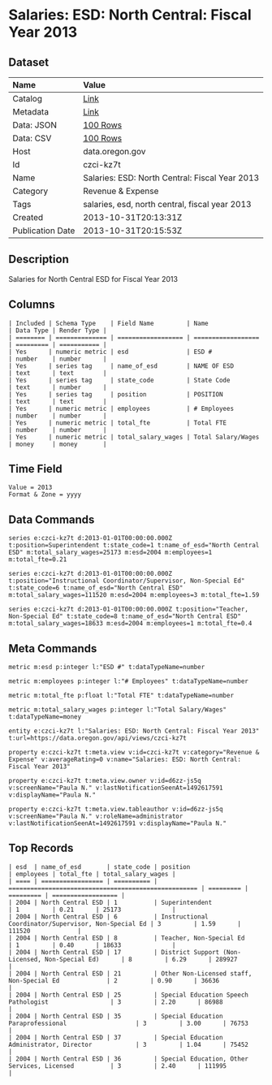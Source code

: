 # Salaries: ESD: North Central: Fiscal Year 2013

## Dataset

| Name | Value |
| :--- | :---- |
| Catalog | [Link](https://catalog.data.gov/dataset/salaries-esd-north-central-fiscal-year-2013-595a9) |
| Metadata | [Link](https://data.oregon.gov/api/views/czci-kz7t) |
| Data: JSON | [100 Rows](https://data.oregon.gov/api/views/czci-kz7t/rows.json?max_rows=100) |
| Data: CSV | [100 Rows](https://data.oregon.gov/api/views/czci-kz7t/rows.csv?max_rows=100) |
| Host | data.oregon.gov |
| Id | czci-kz7t |
| Name | Salaries: ESD: North Central: Fiscal Year 2013 |
| Category | Revenue & Expense |
| Tags | salaries, esd, north central, fiscal year 2013 |
| Created | 2013-10-31T20:13:31Z |
| Publication Date | 2013-10-31T20:15:53Z |

## Description

Salaries for North Central ESD for Fiscal Year 2013

## Columns

```ls
| Included | Schema Type    | Field Name         | Name               | Data Type | Render Type |
| ======== | ============== | ================== | ================== | ========= | =========== |
| Yes      | numeric metric | esd                | ESD #              | number    | number      |
| Yes      | series tag     | name_of_esd        | NAME OF ESD        | text      | text        |
| Yes      | series tag     | state_code         | State Code         | text      | number      |
| Yes      | series tag     | position           | POSITION           | text      | text        |
| Yes      | numeric metric | employees          | # Employees        | number    | number      |
| Yes      | numeric metric | total_fte          | Total FTE          | number    | number      |
| Yes      | numeric metric | total_salary_wages | Total Salary/Wages | money     | money       |
```

## Time Field

```ls
Value = 2013
Format & Zone = yyyy
```

## Data Commands

```ls
series e:czci-kz7t d:2013-01-01T00:00:00.000Z t:position=Superintendent t:state_code=1 t:name_of_esd="North Central ESD" m:total_salary_wages=25173 m:esd=2004 m:employees=1 m:total_fte=0.21

series e:czci-kz7t d:2013-01-01T00:00:00.000Z t:position="Instructional Coordinator/Supervisor, Non-Special Ed" t:state_code=6 t:name_of_esd="North Central ESD" m:total_salary_wages=111520 m:esd=2004 m:employees=3 m:total_fte=1.59

series e:czci-kz7t d:2013-01-01T00:00:00.000Z t:position="Teacher, Non-Special Ed" t:state_code=8 t:name_of_esd="North Central ESD" m:total_salary_wages=18633 m:esd=2004 m:employees=1 m:total_fte=0.4
```

## Meta Commands

```ls
metric m:esd p:integer l:"ESD #" t:dataTypeName=number

metric m:employees p:integer l:"# Employees" t:dataTypeName=number

metric m:total_fte p:float l:"Total FTE" t:dataTypeName=number

metric m:total_salary_wages p:integer l:"Total Salary/Wages" t:dataTypeName=money

entity e:czci-kz7t l:"Salaries: ESD: North Central: Fiscal Year 2013" t:url=https://data.oregon.gov/api/views/czci-kz7t

property e:czci-kz7t t:meta.view v:id=czci-kz7t v:category="Revenue & Expense" v:averageRating=0 v:name="Salaries: ESD: North Central: Fiscal Year 2013"

property e:czci-kz7t t:meta.view.owner v:id=d6zz-js5q v:screenName="Paula N." v:lastNotificationSeenAt=1492617591 v:displayName="Paula N."

property e:czci-kz7t t:meta.view.tableauthor v:id=d6zz-js5q v:screenName="Paula N." v:roleName=administrator v:lastNotificationSeenAt=1492617591 v:displayName="Paula N."
```

## Top Records

```ls
| esd  | name_of_esd       | state_code | position                                             | employees | total_fte | total_salary_wages | 
| ==== | ================= | ========== | ==================================================== | ========= | ========= | ================== | 
| 2004 | North Central ESD | 1          | Superintendent                                       | 1         | 0.21      | 25173              | 
| 2004 | North Central ESD | 6          | Instructional Coordinator/Supervisor, Non-Special Ed | 3         | 1.59      | 111520             | 
| 2004 | North Central ESD | 8          | Teacher, Non-Special Ed                              | 1         | 0.40      | 18633              | 
| 2004 | North Central ESD | 17         | District Support (Non-Licensed, Non-Special Ed)      | 8         | 6.29      | 289927             | 
| 2004 | North Central ESD | 21         | Other Non-Licensed staff, Non-Special Ed             | 2         | 0.90      | 36636              | 
| 2004 | North Central ESD | 25         | Special Education Speech Pathologist                 | 3         | 2.20      | 86988              | 
| 2004 | North Central ESD | 35         | Special Education Paraprofessional                   | 3         | 3.00      | 76753              | 
| 2004 | North Central ESD | 37         | Special Education Administrator, Director            | 3         | 1.04      | 75452              | 
| 2004 | North Central ESD | 36         | Special Education, Other Services, Licensed          | 3         | 2.40      | 111995             | 
```